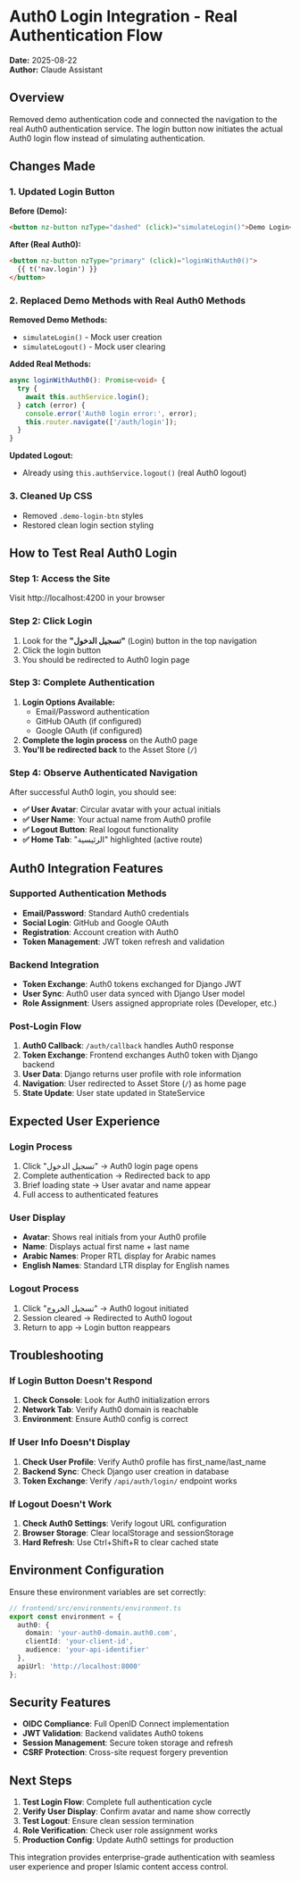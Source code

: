 # Auth0 Login Integration - Real Authentication Flow

**Date:** 2025-08-22  
**Author:** Claude Assistant  

## Overview
Removed demo authentication code and connected the navigation to the real Auth0 authentication service. The login button now initiates the actual Auth0 login flow instead of simulating authentication.

## Changes Made

### 1. Updated Login Button
**Before (Demo):**
```html
<button nz-button nzType="dashed" (click)="simulateLogin()">Demo Login</button>
```

**After (Real Auth0):**
```html
<button nz-button nzType="primary" (click)="loginWithAuth0()">
  {{ t('nav.login') }}
</button>
```

### 2. Replaced Demo Methods with Real Auth0 Methods

**Removed Demo Methods:**
- `simulateLogin()` - Mock user creation
- `simulateLogout()` - Mock user clearing

**Added Real Methods:**
```typescript
async loginWithAuth0(): Promise<void> {
  try {
    await this.authService.login();
  } catch (error) {
    console.error('Auth0 login error:', error);
    this.router.navigate(['/auth/login']);
  }
}
```

**Updated Logout:**
- Already using `this.authService.logout()` (real Auth0 logout)

### 3. Cleaned Up CSS
- Removed `.demo-login-btn` styles
- Restored clean login section styling

## How to Test Real Auth0 Login

### Step 1: Access the Site
Visit http://localhost:4200 in your browser

### Step 2: Click Login
1. Look for the **"تسجيل الدخول"** (Login) button in the top navigation
2. Click the login button
3. You should be redirected to Auth0 login page

### Step 3: Complete Authentication
1. **Login Options Available:**
   - Email/Password authentication
   - GitHub OAuth (if configured)
   - Google OAuth (if configured)
2. **Complete the login process** on the Auth0 page
3. **You'll be redirected back** to the Asset Store (`/`)

### Step 4: Observe Authenticated Navigation
After successful Auth0 login, you should see:
- **✅ User Avatar**: Circular avatar with your actual initials
- **✅ User Name**: Your actual name from Auth0 profile
- **✅ Logout Button**: Real logout functionality
- **✅ Home Tab**: "الرئيسية" highlighted (active route)

## Auth0 Integration Features

### Supported Authentication Methods
- **Email/Password**: Standard Auth0 credentials
- **Social Login**: GitHub and Google OAuth
- **Registration**: Account creation with Auth0
- **Token Management**: JWT token refresh and validation

### Backend Integration
- **Token Exchange**: Auth0 tokens exchanged for Django JWT
- **User Sync**: Auth0 user data synced with Django User model
- **Role Assignment**: Users assigned appropriate roles (Developer, etc.)

### Post-Login Flow
1. **Auth0 Callback**: `/auth/callback` handles Auth0 response
2. **Token Exchange**: Frontend exchanges Auth0 token with Django backend
3. **User Data**: Django returns user profile with role information
4. **Navigation**: User redirected to Asset Store (`/`) as home page
5. **State Update**: User state updated in StateService

## Expected User Experience

### Login Process
1. Click "تسجيل الدخول" → Auth0 login page opens
2. Complete authentication → Redirected back to app
3. Brief loading state → User avatar and name appear
4. Full access to authenticated features

### User Display
- **Avatar**: Shows real initials from your Auth0 profile
- **Name**: Displays actual first name + last name
- **Arabic Names**: Proper RTL display for Arabic names
- **English Names**: Standard LTR display for English names

### Logout Process  
1. Click "تسجيل الخروج" → Auth0 logout initiated
2. Session cleared → Redirected to Auth0 logout
3. Return to app → Login button reappears

## Troubleshooting

### If Login Button Doesn't Respond
1. **Check Console**: Look for Auth0 initialization errors
2. **Network Tab**: Verify Auth0 domain is reachable
3. **Environment**: Ensure Auth0 config is correct

### If User Info Doesn't Display
1. **Check User Profile**: Verify Auth0 profile has first_name/last_name
2. **Backend Sync**: Check Django user creation in database
3. **Token Exchange**: Verify `/api/auth/login/` endpoint works

### If Logout Doesn't Work
1. **Check Auth0 Settings**: Verify logout URL configuration
2. **Browser Storage**: Clear localStorage and sessionStorage
3. **Hard Refresh**: Use Ctrl+Shift+R to clear cached state

## Environment Configuration
Ensure these environment variables are set correctly:

```typescript
// frontend/src/environments/environment.ts
export const environment = {
  auth0: {
    domain: 'your-auth0-domain.auth0.com',
    clientId: 'your-client-id',
    audience: 'your-api-identifier'
  },
  apiUrl: 'http://localhost:8000'
};
```

## Security Features
- **OIDC Compliance**: Full OpenID Connect implementation
- **JWT Validation**: Backend validates Auth0 tokens
- **Session Management**: Secure token storage and refresh
- **CSRF Protection**: Cross-site request forgery prevention

## Next Steps
1. **Test Login Flow**: Complete full authentication cycle
2. **Verify User Display**: Confirm avatar and name show correctly
3. **Test Logout**: Ensure clean session termination
4. **Role Verification**: Check user role assignment works
5. **Production Config**: Update Auth0 settings for production

This integration provides enterprise-grade authentication with seamless user experience and proper Islamic content access control.
